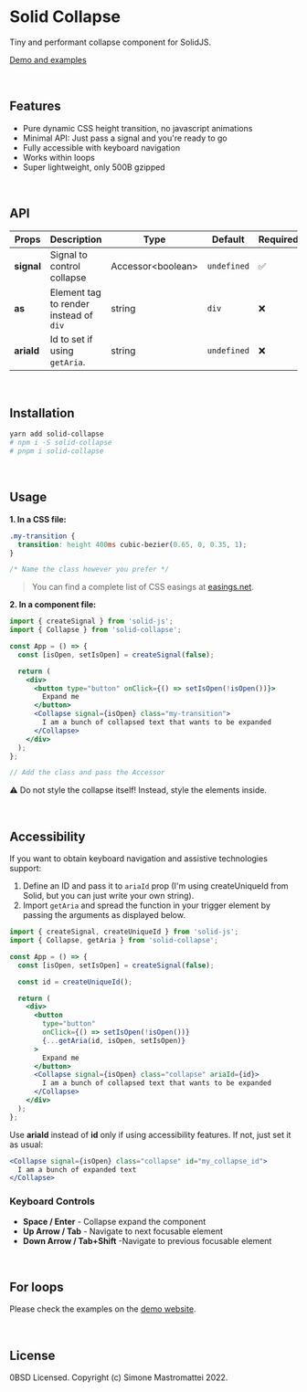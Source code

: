 # Solid Collapse

Tiny and performant collapse component for SolidJS.

[Demo and examples]()

<br />

## Features

- Pure dynamic CSS height transition, no javascript animations
- Minimal API: Just pass a signal and you're ready to go
- Fully accessible with keyboard navigation
- Works within loops
- Super lightweight, only 500B gzipped

<br />

## API

| Props      | Description                            | Type                | Default     | Required           |
| ---------- | -------------------------------------- | ------------------- | ----------- | ------------------ |
| **signal** | Signal to control collapse             | Accessor\<boolean\> | `undefined` | :white_check_mark: |
| **as**     | Element tag to render instead of `div` | string              | `div`       | :x:                |
| **ariaId** | Id to set if using `getAria`.          | string              | `undefined` | :x:                |

<br/>

## Installation

```bash
yarn add solid-collapse
# npm i -S solid-collapse
# pnpm i solid-collapse
```

<br/>

## Usage

**1. In a CSS file:**

```css
.my-transition {
  transition: height 400ms cubic-bezier(0.65, 0, 0.35, 1);
}

/* Name the class however you prefer */
```

> You can find a complete list of CSS easings at [easings.net](https://easings.net/).

**2. In a component file:**

```jsx
import { createSignal } from 'solid-js';
import { Collapse } from 'solid-collapse';

const App = () => {
  const [isOpen, setIsOpen] = createSignal(false);

  return (
    <div>
      <button type="button" onClick={() => setIsOpen(!isOpen())}>
        Expand me
      </button>
      <Collapse signal={isOpen} class="my-transition">
        I am a bunch of collapsed text that wants to be expanded
      </Collapse>
    </div>
  );
};

// Add the class and pass the Accessor
```

:warning: Do not style the collapse itself! Instead, style the elements inside.

<br />

## Accessibility

If you want to obtain keyboard navigation and assistive technologies support:

1. Define an ID and pass it to `ariaId` prop (I'm using createUniqueId from Solid, but you can just write your own string).
2. Import `getAria` and spread the function in your trigger element by passing the arguments as displayed below.

```jsx
import { createSignal, createUniqueId } from 'solid-js';
import { Collapse, getAria } from 'solid-collapse';

const App = () => {
  const [isOpen, setIsOpen] = createSignal(false);

  const id = createUniqueId();

  return (
    <div>
      <button
        type="button"
        onClick={() => setIsOpen(!isOpen())}
        {...getAria(id, isOpen, setIsOpen)}
      >
        Expand me
      </button>
      <Collapse signal={isOpen} class="collapse" ariaId={id}>
        I am a bunch of collapsed text that wants to be expanded
      </Collapse>
    </div>
  );
};
```

Use **ariaId** instead of **id** only if using accessibility features. If not, just set it as usual:

```jsx
<Collapse signal={isOpen} class="collapse" id="my_collapse_id">
  I am a bunch of expanded text
</Collapse>
```

### Keyboard Controls

- **Space / Enter** - Collapse expand the component
- **Up Arrow / Tab** - Navigate to next focusable element
- **Down Arrow / Tab+Shift** -Navigate to previous focusable element

<br />

## For loops

Please check the examples on the [demo website]().

<br />

## License

0BSD Licensed. Copyright (c) Simone Mastromattei 2022.

